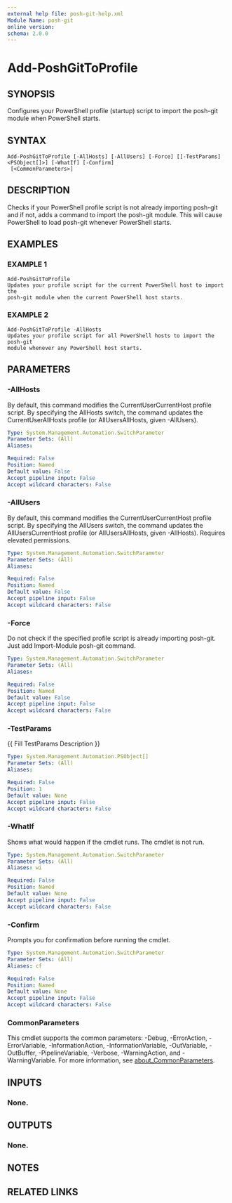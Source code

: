 ```yaml
---
external help file: posh-git-help.xml
Module Name: posh-git
online version:
schema: 2.0.0
---
```


# Add-PoshGitToProfile

## SYNOPSIS
Configures your PowerShell profile (startup) script to import the posh-git
module when PowerShell starts.

## SYNTAX

```
Add-PoshGitToProfile [-AllHosts] [-AllUsers] [-Force] [[-TestParams] <PSObject[]>] [-WhatIf] [-Confirm]
 [<CommonParameters>]
```

## DESCRIPTION
Checks if your PowerShell profile script is not already importing posh-git
and if not, adds a command to import the posh-git module.
This will cause
PowerShell to load posh-git whenever PowerShell starts.

## EXAMPLES

### EXAMPLE 1
```
Add-PoshGitToProfile
Updates your profile script for the current PowerShell host to import the
posh-git module when the current PowerShell host starts.
```

### EXAMPLE 2
```
Add-PoshGitToProfile -AllHosts
Updates your profile script for all PowerShell hosts to import the posh-git
module whenever any PowerShell host starts.
```

## PARAMETERS

### -AllHosts
By default, this command modifies the CurrentUserCurrentHost profile
script. 
By specifying the AllHosts switch, the command updates the
CurrentUserAllHosts profile (or AllUsersAllHosts, given -AllUsers).

```yaml
Type: System.Management.Automation.SwitchParameter
Parameter Sets: (All)
Aliases:

Required: False
Position: Named
Default value: False
Accept pipeline input: False
Accept wildcard characters: False
```

### -AllUsers
By default, this command modifies the CurrentUserCurrentHost profile
script. 
By specifying the AllUsers switch, the command updates the
AllUsersCurrentHost profile (or AllUsersAllHosts, given -AllHosts).
Requires elevated permissions.

```yaml
Type: System.Management.Automation.SwitchParameter
Parameter Sets: (All)
Aliases:

Required: False
Position: Named
Default value: False
Accept pipeline input: False
Accept wildcard characters: False
```

### -Force
Do not check if the specified profile script is already importing
posh-git.
Just add Import-Module posh-git command.

```yaml
Type: System.Management.Automation.SwitchParameter
Parameter Sets: (All)
Aliases:

Required: False
Position: Named
Default value: False
Accept pipeline input: False
Accept wildcard characters: False
```

### -TestParams
{{ Fill TestParams Description }}

```yaml
Type: System.Management.Automation.PSObject[]
Parameter Sets: (All)
Aliases:

Required: False
Position: 1
Default value: None
Accept pipeline input: False
Accept wildcard characters: False
```

### -WhatIf
Shows what would happen if the cmdlet runs.
The cmdlet is not run.

```yaml
Type: System.Management.Automation.SwitchParameter
Parameter Sets: (All)
Aliases: wi

Required: False
Position: Named
Default value: None
Accept pipeline input: False
Accept wildcard characters: False
```

### -Confirm
Prompts you for confirmation before running the cmdlet.

```yaml
Type: System.Management.Automation.SwitchParameter
Parameter Sets: (All)
Aliases: cf

Required: False
Position: Named
Default value: None
Accept pipeline input: False
Accept wildcard characters: False
```

### CommonParameters
This cmdlet supports the common parameters: -Debug, -ErrorAction, -ErrorVariable, -InformationAction, -InformationVariable, -OutVariable, -OutBuffer, -PipelineVariable, -Verbose, -WarningAction, and -WarningVariable. For more information, see [about_CommonParameters](http://go.microsoft.com/fwlink/?LinkID=113216).

## INPUTS

### None.
## OUTPUTS

### None.
## NOTES

## RELATED LINKS
